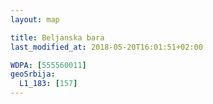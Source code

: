 ```yaml
---
layout: map

title: Beljanska bara
last_modified_at: 2018-05-20T16:01:51+02:00

WDPA: [555560011]
geoSrbija:
  L1_183: [157]
---
```

